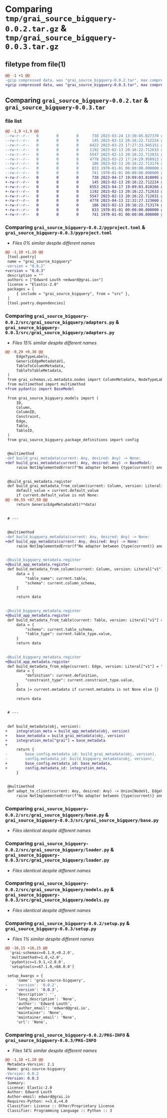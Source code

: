 # Comparing `tmp/grai_source_bigquery-0.0.2.tar.gz` & `tmp/grai_source_bigquery-0.0.3.tar.gz`

## filetype from file(1)

```diff
@@ -1 +1 @@
-gzip compressed data, was "grai_source_bigquery-0.0.2.tar", max compression
+gzip compressed data, was "grai_source_bigquery-0.0.3.tar", max compression
```

## Comparing `grai_source_bigquery-0.0.2.tar` & `grai_source_bigquery-0.0.3.tar`

### file list

```diff
@@ -1,9 +1,9 @@
--rw-r--r--   0        0        0      738 2023-03-24 13:30:45.027370 grai_source_bigquery-0.0.2/pyproject.toml
--rw-r--r--   0        0        0      145 2023-02-13 20:16:22.712224 grai_source_bigquery-0.0.2/src/grai_source_bigquery/__init__.py
--rw-r--r--   0        0        0     6422 2023-03-23 17:27:33.945151 grai_source_bigquery-0.0.2/src/grai_source_bigquery/adapters.py
--rw-r--r--   0        0        0     1192 2023-02-13 20:16:22.712633 grai_source_bigquery-0.0.2/src/grai_source_bigquery/base.py
--rw-r--r--   0        0        0     5547 2023-02-13 20:16:22.712831 grai_source_bigquery-0.0.2/src/grai_source_bigquery/loader.py
--rw-r--r--   0        0        0     4778 2023-03-23 17:24:29.958913 grai_source_bigquery-0.0.2/src/grai_source_bigquery/models.py
--rw-r--r--   0        0        0      186 2023-02-13 20:16:22.713174 grai_source_bigquery-0.0.2/src/grai_source_bigquery/package_definitions.py
--rw-r--r--   0        0        0      833 1970-01-01 00:00:00.000000 grai_source_bigquery-0.0.2/setup.py
--rw-r--r--   0        0        0      741 1970-01-01 00:00:00.000000 grai_source_bigquery-0.0.2/PKG-INFO
+-rw-r--r--   0        0        0      738 2023-04-17 19:09:03.810095 grai_source_bigquery-0.0.3/pyproject.toml
+-rw-r--r--   0        0        0      145 2023-02-13 20:16:22.712224 grai_source_bigquery-0.0.3/src/grai_source_bigquery/__init__.py
+-rw-r--r--   0        0        0     6553 2023-04-17 19:09:03.810266 grai_source_bigquery-0.0.3/src/grai_source_bigquery/adapters.py
+-rw-r--r--   0        0        0     1192 2023-02-13 20:16:22.712633 grai_source_bigquery-0.0.3/src/grai_source_bigquery/base.py
+-rw-r--r--   0        0        0     5547 2023-02-13 20:16:22.712831 grai_source_bigquery-0.0.3/src/grai_source_bigquery/loader.py
+-rw-r--r--   0        0        0     4778 2023-04-13 22:32:27.123660 grai_source_bigquery-0.0.3/src/grai_source_bigquery/models.py
+-rw-r--r--   0        0        0      186 2023-02-13 20:16:22.713174 grai_source_bigquery-0.0.3/src/grai_source_bigquery/package_definitions.py
+-rw-r--r--   0        0        0      833 1970-01-01 00:00:00.000000 grai_source_bigquery-0.0.3/setup.py
+-rw-r--r--   0        0        0      741 1970-01-01 00:00:00.000000 grai_source_bigquery-0.0.3/PKG-INFO
```

### Comparing `grai_source_bigquery-0.0.2/pyproject.toml` & `grai_source_bigquery-0.0.3/pyproject.toml`

 * *Files 0% similar despite different names*

```diff
@@ -1,10 +1,10 @@
 [tool.poetry]
 name = "grai_source_bigquery"
-version = "0.0.2"
+version = "0.0.3"
 description = ""
 authors = ["Edward Louth <edward@grai.io>"]
 license = "Elastic-2.0"
 packages = [
     { include = "grai_source_bigquery", from = "src" },
 ]
 [tool.poetry.dependencies]
```

### Comparing `grai_source_bigquery-0.0.2/src/grai_source_bigquery/adapters.py` & `grai_source_bigquery-0.0.3/src/grai_source_bigquery/adapters.py`

 * *Files 15% similar despite different names*

```diff
@@ -9,29 +9,30 @@
     EdgeTypeLabels,
     GenericEdgeMetadataV1,
     TableToColumnMetadata,
     TableToTableMetadata,
 )
 from grai_schemas.v1.metadata.nodes import ColumnMetadata, NodeTypeLabels, TableMetadata
 from multimethod import multimethod
+from pydantic import BaseModel
 
 from grai_source_bigquery.models import (
     ID,
     Column,
     ColumnID,
     Constraint,
     Edge,
     Table,
     TableID,
 )
 from grai_source_bigquery.package_definitions import config
 
 
 @multimethod
-def build_grai_metadata(current: Any, desired: Any) -> None:
+def build_grai_metadata(current: Any, desired: Any) -> BaseModel:
     raise NotImplementedError(f"No adapter between {type(current)} and {type(desired)} for value {current}")
 
 
 @build_grai_metadata.register
 def build_grai_metadata_from_column(current: Column, version: Literal["v1"] = "v1") -> ColumnMetadata:
     default_value = current.default_value
     if current.default_value is not None:
@@ -86,55 +87,59 @@
     return GenericEdgeMetadataV1(**data)
 
 
 # ---
 
 
 @multimethod
-def build_bigquery_metadata(current: Any, desired: Any) -> None:
+def build_app_metadata(current: Any, desired: Any) -> None:
     raise NotImplementedError(f"No adapter between {type(current)} and {type(desired)} for value {current}")
 
 
-@build_bigquery_metadata.register
+@build_app_metadata.register
 def build_metadata_from_column(current: Column, version: Literal["v1"] = "v1") -> Dict:
     data = {
         "table_name": current.table,
         "schema": current.column_schema,
     }
 
     return data
 
 
-@build_bigquery_metadata.register
+@build_app_metadata.register
 def build_metadata_from_table(current: Table, version: Literal["v1"] = "v1") -> Dict:
     data = {
         "schema": current.table_schema,
         "table_type": current.table_type.value,
     }
     return data
 
 
-@build_bigquery_metadata.register
+@build_app_metadata.register
 def build_metadata_from_edge(current: Edge, version: Literal["v1"] = "v1") -> Dict:
     data = {
         "definition": current.definition,
         "constraint_type": current.constraint_type.value,
     }
     data |= current.metadata if current.metadata is not None else {}
 
     return data
 
 
 # ---
 
 
 def build_metadata(obj, version):
+    integration_meta = build_app_metadata(obj, version)
+    base_metadata = build_grai_metadata(obj, version)
+    integration_meta["grai"] = base_metadata
+
     return {
-        base_config.metadata_id: build_grai_metadata(obj, version),
-        config.metadata_id: build_bigquery_metadata(obj, version),
+        base_config.metadata_id: base_metadata,
+        config.metadata_id: integration_meta,
     }
 
 
 @multimethod
 def adapt_to_client(current: Any, desired: Any) -> Union[NodeV1, EdgeV1]:
     raise NotImplementedError(f"No adapter between {type(current)} and {type(desired)}")
```

### Comparing `grai_source_bigquery-0.0.2/src/grai_source_bigquery/base.py` & `grai_source_bigquery-0.0.3/src/grai_source_bigquery/base.py`

 * *Files identical despite different names*

### Comparing `grai_source_bigquery-0.0.2/src/grai_source_bigquery/loader.py` & `grai_source_bigquery-0.0.3/src/grai_source_bigquery/loader.py`

 * *Files identical despite different names*

### Comparing `grai_source_bigquery-0.0.2/src/grai_source_bigquery/models.py` & `grai_source_bigquery-0.0.3/src/grai_source_bigquery/models.py`

 * *Files identical despite different names*

### Comparing `grai_source_bigquery-0.0.2/setup.py` & `grai_source_bigquery-0.0.3/setup.py`

 * *Files 1% similar despite different names*

```diff
@@ -16,15 +16,15 @@
  'grai-schemas>=0.1.9,<0.2.0',
  'multimethod>=1.8,<2.0',
  'pydantic>=1.9.1,<2.0.0',
  'setuptools>=67.1.0,<68.0.0']
 
 setup_kwargs = {
     'name': 'grai-source-bigquery',
-    'version': '0.0.2',
+    'version': '0.0.3',
     'description': '',
     'long_description': 'None',
     'author': 'Edward Louth',
     'author_email': 'edward@grai.io',
     'maintainer': 'None',
     'maintainer_email': 'None',
     'url': 'None',
```

### Comparing `grai_source_bigquery-0.0.2/PKG-INFO` & `grai_source_bigquery-0.0.3/PKG-INFO`

 * *Files 14% similar despite different names*

```diff
@@ -1,10 +1,10 @@
 Metadata-Version: 2.1
 Name: grai-source-bigquery
-Version: 0.0.2
+Version: 0.0.3
 Summary: 
 License: Elastic-2.0
 Author: Edward Louth
 Author-email: edward@grai.io
 Requires-Python: >=3.8,<4.0
 Classifier: License :: Other/Proprietary License
 Classifier: Programming Language :: Python :: 3
```

